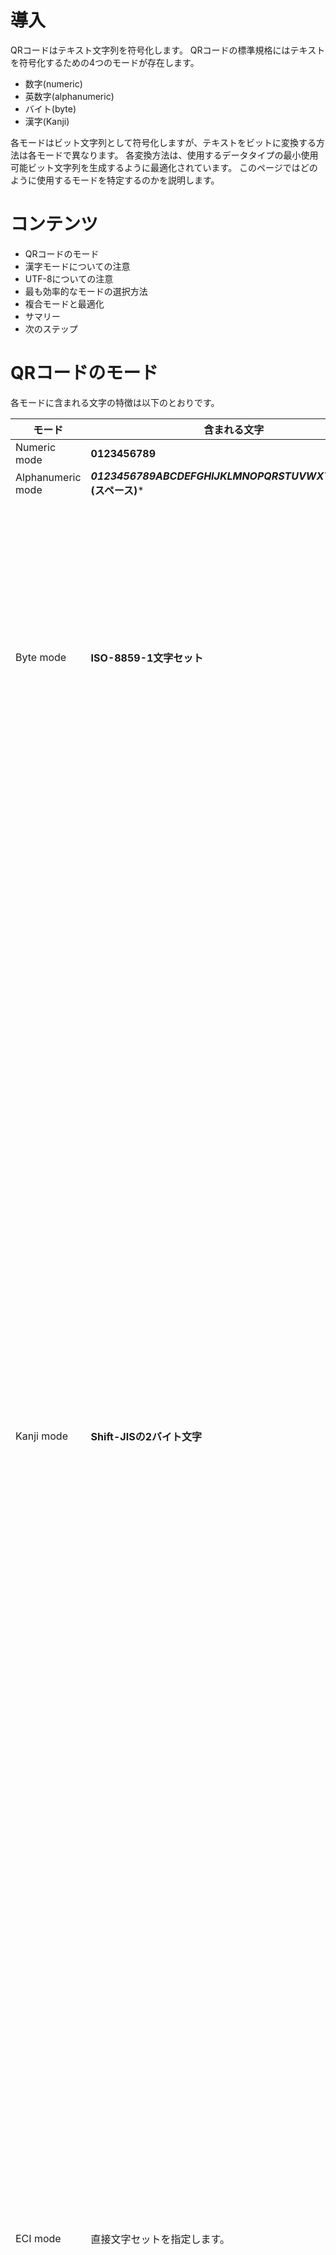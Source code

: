 # 導入
QRコードはテキスト文字列を符号化します。
QRコードの標準規格にはテキストを符号化するための4つのモードが存在します。
- 数字(numeric)
- 英数字(alphanumeric)
- バイト(byte)
- 漢字(Kanji)

各モードはビット文字列として符号化しますが、テキストをビットに変換する方法は各モードで異なります。
各変換方法は、使用するデータタイプの最小使用可能ビット文字列を生成するように最適化されています。
このページではどのように使用するモードを特定するのかを説明します。

# コンテンツ
- QRコードのモード
- 漢字モードについての注意
- UTF-8についての注意
- 最も効率的なモードの選択方法
- 複合モードと最適化
- サマリー
- 次のステップ


# QRコードのモード
各モードに含まれる文字の特徴は以下のとおりです。

|モード|含まれる文字|備考|
|---|---|---|
|Numeric mode|**0123456789**||
|Alphanumeric mode|***0123456789ABCDEFGHIJKLMNOPQRSTUVWXYZ$%*+-./:(スペース)***||
|Byte mode|**ISO-8859-1文字セット**|一部のQRコードスキャナは代わりにUTF-8がバイトモードで使用されているか検出できます。|
|Kanji mode|**Shift-JISの2バイト文字**|UTF-8は漢字を符号化できますが、3バイト、もしくは4バイトを使用する必要があります。Shift-JISはそれぞれの漢字を2バイトで符号化できます。漢字モードは漢字をより効率的に圧縮できます。テキスト全体がShift-JIS範囲の2バイト文字で構築されている場合、漢字モードを使用します。また、このページで説明するように同一QRコードで複合モードが使用可能です。|
|ECI mode|直接文字セットを指定します。|一部のQRコードスキャナはECIモードをサポートせず、これが使用されるQRコードを理解できないでしょう。|
|Structured Append mode||最大16個のQRコードにまたがってデータを符号化します。このチュートリアルでは詳しく解説しません。|
|FNC1 mode||QRコードをGS1バーコードとして機能させることができます。このチュートリアルでは詳しく解説しません。|

# 漢字モードについての注意
一部のQRコードスキャナはバイトモードでUTF-8が使用されていることを認識することができます。
Shift-JIS文字は全てUTF-8表現を持っており、UTF-8で符号化された漢字のバイトモードを使用可能です。
しかし、UTF-8の漢字は3バイトに符号化されます。(レアケースですが4バイトの可能性もあります。)
一方、Shift-JISの文字は1バイト、または2バイトに符号化されます。
言い換えると、バイトモードでUTF-8の漢字が使用されている場合、できるだけ多くの文字をQRコードに入れるのは不可能です。
Shift-JISの漢字に漢字モードを使用すると最も高い容量が得られます。
したがって、ユーザーの要求に応えて漢字に漢字モードを使用するかはあなた次第です。

# UTF-8についての注意
一部のQRコードスキャナはUTF-8がバイトモードで使用されていることを自動的に検出します。
しかし、バイトモードで使用されているUTF-8の不正な文字を表示しない可能性があります。
これを解決するために、ECIモードが使用できるかもしれません。
上述のとおり、バイトモードでデフォルトのISO-8859-1から違う文字セットをすることが可能です。
しかし、残念ながら全てのQRコードスキャナがECIモードをサポートしているわけではありません。

別のオプションとして、入力文字列の前にUTF-8バイトオーダーマーク(BOM)を設置する手段があります。
一部のQRコードスキャナはBOMを読み取り、そのテキストがUTF-8で符号化されていることを理解します。
しかし、全てのQRコードスキャナが正しくBOMを解釈できるわけではありません。

UTF-8のBOMは3つの数字の組で構成されます。
16進数表現で表すと『0xEF 0xBB 0xBF』になります。

# 最も効率的なモードの選択方法
QRコードの最も効率的なモードを選択するために、次に挙げる条件について
入力された文字列中の文字を調査します。

1. 入力文字列が10進数文字列のみで構成されている場合、Numeric modeを使用します。
2. Numeric modeに該当せず、入力文字列が全てalphanumeric table中に存在する場合、alphanumeric modeを使用します。英小文字は符号化できません。大文字のみです。
3. alphanumeric modeに該当しないが、ISO-8859-1で符号化できる場合、byte modeを使用します。上述のとおり、QRコードスキャナはバイトモードで使用されるUTF-8を認識できる可能性があります。
4. 全ての文字がShift-JIS文字の場合、Kanji modeを使用します。Shift-JIS文字は代わりにUTF-8で符号化できます。漢字をバイトモードで使用することもできます。しかし、一般的にはShift-JISを使用し、漢字に漢字モードを使用することがより効率的です。

# 複合モードと最適化
そのモードを使用する各バイトのセクションの前にモードインジケータを含めることによって単一のQRコードで複数のモードが使用可能です。
QRコードの仕様はモードの最も効率的な切り替え方法を説明しています。このチュートリアルでは詳しく説明しませんが、あとで詳細情報を掲載します。

# サマリー
入力テキストの文字を調査することによって、テキストを符号化するもっとも効率的なモードを選択することができます。
モードを選択する再、QRコードスキャナの制限を考慮することを確認し、全てのQRコードスキャナが標準に則っているわけではないことに注意してください。
さらに、漢字モードかバイトモードでUTF-8を使用するか決断するときはユーザーの要求を考慮してください。

# 次のステップ
符号化モードを選択したら、データを符号化します。
